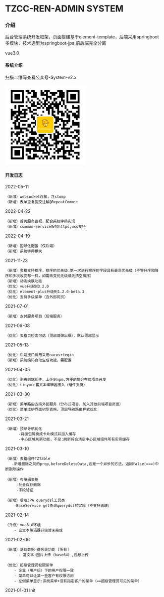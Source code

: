 # TZCC-REN-ADMIN SYSTEM 


### 介绍


后台管理系统开发框架，页面搭建基于element-template，后端采用springboot多模块，技术选型为springboot-jpa,前后端完全分离

vue3.0

#### 系统介绍  

扫描二维码查看公众号-System-v2.x

![](./资料/qrcode_for_gh_ebb533508d15_258.jpg)

#### 开发日志
2022-05-11

    （新增）websocket连接，含stomp
    （新增）表单重复提交注解@RepeatCommit
    
2022-04-22

    （新增）首页服务监视，配合系统字典实现
    （新增）common-service服务https,wss支持

2022-04-19

    （新增）国际化配置（仅后端）
    （新增）系统字典模块

2021-11-23

    （新增）表格支持排序，排序的优先级:第一次进行排序的字段具有最高优先级（不管升序和降序和多次改变都一样，如需改变优先级请先清空排序）
    （新增）动态换肤功能
    （优化）vue升级到3.2.0
    （优化）element-plus升级到1.2.0-beta.3
    （优化）支持多级菜单（含外部网页）

2021-07-01

    （新增）支付服务项目（后端服务）

2021-06-08

    （优化）表格页检索可选（顶部或弹出框），默认顶部显示

2021-05-13

    （优化）后端接口调用采用nacos+fegin
    （新增）系统编码自动生成功能，需配置

2021-04-05

    （优化）剥离前端组件，上传到npm,方便前端分布式项目开发
    （优化）tinymce富文本编辑器接入（组件支持）

2021-03-30

    （新增）菜单路由支持外部服务（分布式项目，加入其他前端项目页面）
    （优化）菜单维护界面树型表格，顶部导航路由样式优化

2021-03-21
    
    （新增）顶部导航优化
          -将面包屑换成卡片模式并加入缓存
          -中心区域刷新功能，不足:刷新将会清空中心区域组件所有实例缓存

2021-03-10

    （新增）表格组件TZTable
       -新增删除之前的prop,beforeDeleteData,这是一个异步的方法，返回false(===)中断删除操作

    （新增）可编辑表格
         -批量保存删除
         -字段验证

    （新增）后端JPA querydsl工具类
        -BaseService get查询querydsl的实现（不支持级联）

2021-02-14

    （升级）vue3.0环境
        - 富文本编辑器升级暂未完成  

2021-02-06

    （新增）基础数据-备忘录功能 [所有]
          - 富文本:图片上传（base64）,视频上传

    （优化）超级管理员权限菜单
        - 企业（用户组）下的用户权限一致 
        - 菜单可以让某一些客户有权限访问	
        - 左侧菜单显示:系统菜单+没有指定客户的菜单（==超级管理员可见的菜单）

2021-01-01  Init